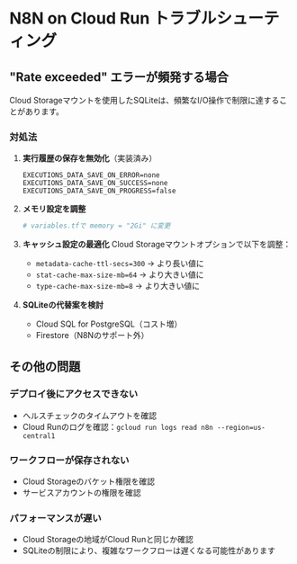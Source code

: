 # N8N on Cloud Run トラブルシューティング

## "Rate exceeded" エラーが頻発する場合

Cloud Storageマウントを使用したSQLiteは、頻繁なI/O操作で制限に達することがあります。

### 対処法

1. **実行履歴の保存を無効化**（実装済み）
   ```
   EXECUTIONS_DATA_SAVE_ON_ERROR=none
   EXECUTIONS_DATA_SAVE_ON_SUCCESS=none
   EXECUTIONS_DATA_SAVE_ON_PROGRESS=false
   ```

2. **メモリ設定を調整**
   ```bash
   # variables.tfで memory = "2Gi" に変更
   ```

3. **キャッシュ設定の最適化**
   Cloud Storageマウントオプションで以下を調整：
   - `metadata-cache-ttl-secs=300` → より長い値に
   - `stat-cache-max-size-mb=64` → より大きい値に
   - `type-cache-max-size-mb=8` → より大きい値に

4. **SQLiteの代替案を検討**
   - Cloud SQL for PostgreSQL（コスト増）
   - Firestore（N8Nのサポート外）

## その他の問題

### デプロイ後にアクセスできない
- ヘルスチェックのタイムアウトを確認
- Cloud Runのログを確認：`gcloud run logs read n8n --region=us-central1`

### ワークフローが保存されない
- Cloud Storageのバケット権限を確認
- サービスアカウントの権限を確認

### パフォーマンスが遅い
- Cloud Storageの地域がCloud Runと同じか確認
- SQLiteの制限により、複雑なワークフローは遅くなる可能性があります